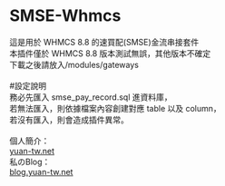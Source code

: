 # SMSE-Whmcs
這是用於 WHMCS 8.8 的速買配(SMSE)金流串接套件<br>
本插件僅於 WHMCS 8.8 版本測試無誤，其他版本不確定<br>
下載之後請放入/modules/gateways<br>
<br>
#設定說明<br>
務必先匯入 smse_pay_record.sql 進資料庫，<br>
若無法匯入，則依據檔案內容創建對應 table 以及 column，<br>
若沒有匯入，則會造成插件異常。<br>
<br>
個人簡介：<br>
<a href="https://yuan-tw.net/">yuan-tw.net</a><br>
私のBlog：<br>
<a href="https://blog.yuan-tw.net/">blog.yuan-tw.net</a><br>
